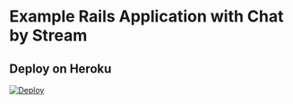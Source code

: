 # Example Rails Application with Chat by Stream

## Deploy on Heroku

[![Deploy](https://www.herokucdn.com/deploy/button.svg)](https://heroku.com/deploy?template=https://github.com/GetStream/rails-chat-example)

